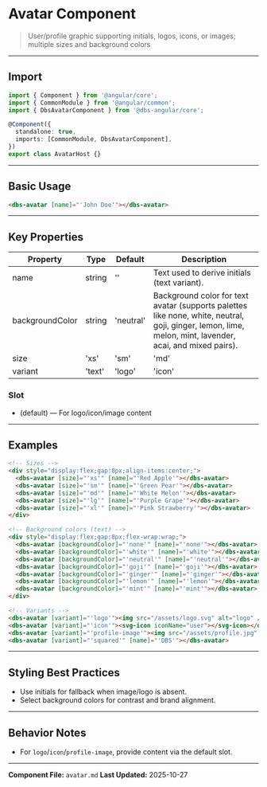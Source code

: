# Avatar Component

> User/profile graphic supporting initials, logos, icons, or images; multiple sizes and background colors

---

## Import

```typescript
import { Component } from '@angular/core';
import { CommonModule } from '@angular/common';
import { DbsAvatarComponent } from '@dbs-angular/core';

@Component({
  standalone: true,
  imports: [CommonModule, DbsAvatarComponent],
})
export class AvatarHost {}
```

---

## Basic Usage

```html
<dbs-avatar [name]="'John Doe'"></dbs-avatar>
```

---

## Key Properties

| Property | Type | Default | Description |
|----------|------|---------|-------------|
| name | string | '' | Text used to derive initials (text variant). |
| backgroundColor | string | 'neutral' | Background color for text avatar (supports palettes like none, white, neutral, goji, ginger, lemon, lime, melon, mint, lavender, acai, and mixed pairs). |
| size | 'xs'|'sm'|'md'|'lg'|'xl' | 'md' | Avatar size. |
| variant | 'text'|'logo'|'icon'|'profile-image'|'squared' | 'text' | Visual/content variant. |

### Slot

- (default) — For logo/icon/image content

---

## Examples

```html
<!-- Sizes -->
<div style="display:flex;gap:8px;align-items:center;">
  <dbs-avatar [size]="'xs'" [name]="'Red Apple'"></dbs-avatar>
  <dbs-avatar [size]="'sm'" [name]="'Green Pear'"></dbs-avatar>
  <dbs-avatar [size]="'md'" [name]="'White Melon'"></dbs-avatar>
  <dbs-avatar [size]="'lg'" [name]="'Purple Grape'"></dbs-avatar>
  <dbs-avatar [size]="'xl'" [name]="'Pink Strawberry'"></dbs-avatar>
</div>

<!-- Background colors (text) -->
<div style="display:flex;gap:8px;flex-wrap:wrap;">
  <dbs-avatar [backgroundColor]="'none'" [name]="'none'"></dbs-avatar>
  <dbs-avatar [backgroundColor]="'white'" [name]="'white'"></dbs-avatar>
  <dbs-avatar [backgroundColor]="'neutral'" [name]="'neutral'"></dbs-avatar>
  <dbs-avatar [backgroundColor]="'goji'" [name]="'goji'"></dbs-avatar>
  <dbs-avatar [backgroundColor]="'ginger'" [name]="'ginger'"></dbs-avatar>
  <dbs-avatar [backgroundColor]="'lemon'" [name]="'lemon'"></dbs-avatar>
  <dbs-avatar [backgroundColor]="'mint'" [name]="'mint'"></dbs-avatar>
</div>

<!-- Variants -->
<dbs-avatar [variant]="'logo'"><img src="/assets/logo.svg" alt="logo" /></dbs-avatar>
<dbs-avatar [variant]="'icon'"><svg-icon iconName="user"></svg-icon></dbs-avatar>
<dbs-avatar [variant]="'profile-image'"><img src="/assets/profile.jpg" alt="profile" /></dbs-avatar>
<dbs-avatar [variant]="'squared'" [name]="'DBS'"></dbs-avatar>
```

---

## Styling Best Practices

- Use initials for fallback when image/logo is absent.
- Select background colors for contrast and brand alignment.

---

## Behavior Notes

- For `logo`/`icon`/`profile-image`, provide content via the default slot.

---

**Component File:** `avatar.md`
**Last Updated:** 2025-10-27

